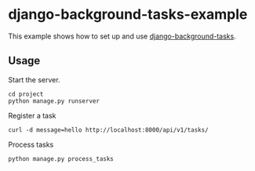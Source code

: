 django-background-tasks-example
===============================
This example shows how to set up and use [django-background-tasks](https://github.com/arteria/django-background-tasks/).

## Usage

Start the server.

```shell
cd project
python manage.py runserver
```

Register a task

```
curl -d message=hello http://localhost:8000/api/v1/tasks/
```

Process tasks

```
python manage.py process_tasks
```
